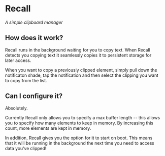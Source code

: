 # Recall
*A simple clipboard manager*

## How does it work?
Recall runs in the background waiting for you to copy text. When Recall detects you copying text it seamlessly copies it to persistent storage for later access.

When you want to copy a previously clipped element, simply pull down the notificaton shade, tap the notification and then select the clipping you want to copy from the list.

## Can I configure it?
Absolutely.

Currently Recall only allows you to specify a max buffer length -- this allows you to specify how many elements to keep in memory. By increasing this count, more elements are kept in memory.

In addition, Recall gives you the option for it to start on boot. This means that it will be running in the background the next time you need to access data you've clipped!
